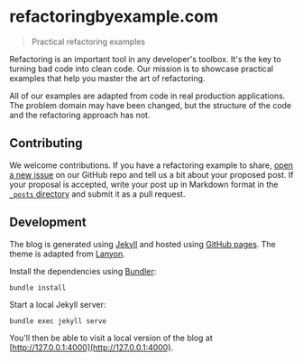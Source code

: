 # refactoringbyexample.com

> Practical refactoring examples

Refactoring is an important tool in any developer's toolbox. It's the key to turning bad code into clean code. Our mission is to showcase practical examples that help you master the art of refactoring.

All of our examples are adapted from code in real production applications. The problem domain may have been changed, but the structure of the code and the refactoring approach has not.

## Contributing

We welcome contributions. If you have a refactoring example to share, [open a new issue](https://github.com/refactoring-by-example/refactoringbyexample.com/issues/new) on our GitHub repo and tell us a bit about your proposed post. If your proposal is accepted, write your post up in Markdown format in the [`_posts` directory](_posts) and submit it as a pull request.

## Development

The blog is generated using [Jekyll](https://jekyllrb.com/) and hosted using [GitHub pages](https://pages.github.com/). The theme is adapted from [Lanyon](https://github.com/poole/lanyon).

Install the dependencies using [Bundler](http://bundler.io/):

```
bundle install
```

Start a local Jekyll server:

```
bundle exec jekyll serve
```

You'll then be able to visit a local version of the blog at [http://127.0.0.1:4000](http://127.0.0.1:4000).
